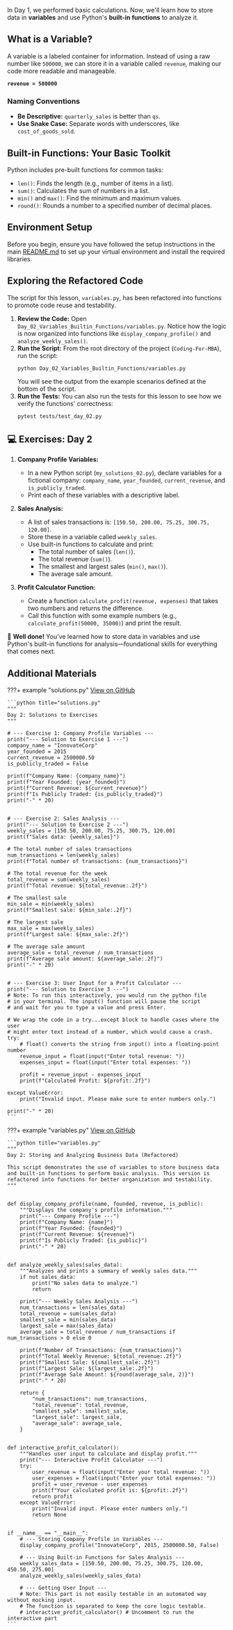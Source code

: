 In Day 1, we performed basic calculations. Now, we'll learn how to store data in **variables** and use Python's **built-in functions** to analyze it.

## What is a Variable?

A variable is a labeled container for information. Instead of using a raw number like `500000`, we can store it in a variable called `revenue`, making our code more readable and manageable.

**`revenue = 500000`**

### Naming Conventions

- **Be Descriptive:** `quarterly_sales` is better than `qs`.
- **Use Snake Case:** Separate words with underscores, like `cost_of_goods_sold`.

## Built-in Functions: Your Basic Toolkit

Python includes pre-built functions for common tasks:

- `len()`: Finds the length (e.g., number of items in a list).
- `sum()`: Calculates the sum of numbers in a list.
- `min()` and `max()`: Find the minimum and maximum values.
- `round()`: Rounds a number to a specified number of decimal places.

## Environment Setup

Before you begin, ensure you have followed the setup instructions in the main [README.md](https://github.com/saint2706/Coding-For-MBA/blob/main/README.md) to set up your virtual environment and install the required libraries.

## Exploring the Refactored Code

The script for this lesson, `variables.py`, has been refactored into functions to promote code reuse and testability.

1. **Review the Code:** Open `Day_02_Variables_Builtin_Functions/variables.py`. Notice how the logic is now organized into functions like `display_company_profile()` and `analyze_weekly_sales()`.
1. **Run the Script:** From the root directory of the project (`Coding-For-MBA`), run the script:
   ```bash
   python Day_02_Variables_Builtin_Functions/variables.py
   ```
   You will see the output from the example scenarios defined at the bottom of the script.
1. **Run the Tests:** You can also run the tests for this lesson to see how we verify the functions' correctness:
   ```bash
   pytest tests/test_day_02.py
   ```

## 💻 Exercises: Day 2

1. **Company Profile Variables:**

   - In a new Python script (`my_solutions_02.py`), declare variables for a fictional company: `company_name`, `year_founded`, `current_revenue`, and `is_publicly_traded`.
   - Print each of these variables with a descriptive label.

1. **Sales Analysis:**

   - A list of sales transactions is: `[150.50, 200.00, 75.25, 300.75, 120.00]`.
   - Store these in a variable called `weekly_sales`.
   - Use built-in functions to calculate and print:
     - The total number of sales (`len()`).
     - The total revenue (`sum()`).
     - The smallest and largest sales (`min()`, `max()`).
     - The average sale amount.

1. **Profit Calculator Function:**

   - Create a function `calculate_profit(revenue, expenses)` that takes two numbers and returns the difference.
   - Call this function with some example numbers (e.g., `calculate_profit(50000, 35000)`) and print the result.

🎉 **Well done!** You've learned how to store data in variables and use Python's built-in functions for analysis—foundational skills for everything that comes next.

## Additional Materials

???+ example "solutions.py"
[View on GitHub](https://github.com/saint2706/Coding-For-MBA/blob/main/Day_02_Variables_Builtin_Functions/solutions.py)

````
```python title="solutions.py"
"""
Day 2: Solutions to Exercises
"""

# --- Exercise 1: Company Profile Variables ---
print("--- Solution to Exercise 1 ---")
company_name = "InnovateCorp"
year_founded = 2015
current_revenue = 2500000.50
is_publicly_traded = False

print(f"Company Name: {company_name}")
print(f"Year Founded: {year_founded}")
print(f"Current Revenue: ${current_revenue}")
print(f"Is Publicly Traded: {is_publicly_traded}")
print("-" * 20)


# --- Exercise 2: Sales Analysis ---
print("--- Solution to Exercise 2 ---")
weekly_sales = [150.50, 200.00, 75.25, 300.75, 120.00]
print(f"Sales data: {weekly_sales}")

# The total number of sales transactions
num_transactions = len(weekly_sales)
print(f"Total number of transactions: {num_transactions}")

# The total revenue for the week
total_revenue = sum(weekly_sales)
print(f"Total revenue: ${total_revenue:.2f}")

# The smallest sale
min_sale = min(weekly_sales)
print(f"Smallest sale: ${min_sale:.2f}")

# The largest sale
max_sale = max(weekly_sales)
print(f"Largest sale: ${max_sale:.2f}")

# The average sale amount
average_sale = total_revenue / num_transactions
print(f"Average sale amount: ${average_sale:.2f}")
print("-" * 20)


# --- Exercise 3: User Input for a Profit Calculator ---
print("--- Solution to Exercise 3 ---")
# Note: To run this interactively, you would run the python file
# in your terminal. The input() function will pause the script
# and wait for you to type a value and press Enter.

# We wrap the code in a try...except block to handle cases where the user
# might enter text instead of a number, which would cause a crash.
try:
    # float() converts the string from input() into a floating-point number
    revenue_input = float(input("Enter total revenue: "))
    expenses_input = float(input("Enter total expenses: "))

    profit = revenue_input - expenses_input
    print(f"Calculated Profit: ${profit:.2f}")

except ValueError:
    print("Invalid input. Please make sure to enter numbers only.")

print("-" * 20)
```
````

???+ example "variables.py"
[View on GitHub](https://github.com/saint2706/Coding-For-MBA/blob/main/Day_02_Variables_Builtin_Functions/variables.py)

````
```python title="variables.py"
"""
Day 2: Storing and Analyzing Business Data (Refactored)

This script demonstrates the use of variables to store business data
and built-in functions to perform basic analysis. This version is
refactored into functions for better organization and testability.
"""


def display_company_profile(name, founded, revenue, is_public):
    """Displays the company's profile information."""
    print("--- Company Profile ---")
    print(f"Company Name: {name}")
    print(f"Year Founded: {founded}")
    print(f"Current Revenue: ${revenue}")
    print(f"Is Publicly Traded: {is_public}")
    print("-" * 20)


def analyze_weekly_sales(sales_data):
    """Analyzes and prints a summary of weekly sales data."""
    if not sales_data:
        print("No sales data to analyze.")
        return

    print("--- Weekly Sales Analysis ---")
    num_transactions = len(sales_data)
    total_revenue = sum(sales_data)
    smallest_sale = min(sales_data)
    largest_sale = max(sales_data)
    average_sale = total_revenue / num_transactions if num_transactions > 0 else 0

    print(f"Number of Transactions: {num_transactions}")
    print(f"Total Weekly Revenue: ${total_revenue:.2f}")
    print(f"Smallest Sale: ${smallest_sale:.2f}")
    print(f"Largest Sale: ${largest_sale:.2f}")
    print(f"Average Sale Amount: ${round(average_sale, 2)}")
    print("-" * 20)

    return {
        "num_transactions": num_transactions,
        "total_revenue": total_revenue,
        "smallest_sale": smallest_sale,
        "largest_sale": largest_sale,
        "average_sale": average_sale,
    }


def interactive_profit_calculator():
    """Handles user input to calculate and display profit."""
    print("--- Interactive Profit Calculator ---")
    try:
        user_revenue = float(input("Enter your total revenue: "))
        user_expenses = float(input("Enter your total expenses: "))
        profit = user_revenue - user_expenses
        print(f"Your calculated profit is: ${profit:.2f}")
        return profit
    except ValueError:
        print("Invalid input. Please enter numbers only.")
        return None


if __name__ == "__main__":
    # --- Storing Company Profile in Variables ---
    display_company_profile("InnovateCorp", 2015, 2500000.50, False)

    # --- Using Built-in Functions for Sales Analysis ---
    weekly_sales_data = [150.50, 200.00, 75.25, 300.75, 120.00, 450.50, 275.00]
    analyze_weekly_sales(weekly_sales_data)

    # --- Getting User Input ---
    # Note: This part is not easily testable in an automated way without mocking input.
    # The function is separated to keep the core logic testable.
    # interactive_profit_calculator() # Uncomment to run the interactive part
```
````
